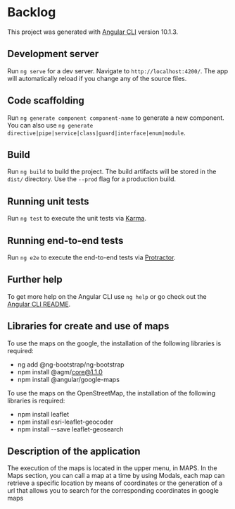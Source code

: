 # Backlog

This project was generated with [Angular CLI](https://github.com/angular/angular-cli) version 10.1.3.

## Development server

Run `ng serve` for a dev server. Navigate to `http://localhost:4200/`. The app will automatically reload if you change any of the source files.

## Code scaffolding

Run `ng generate component component-name` to generate a new component. You can also use `ng generate directive|pipe|service|class|guard|interface|enum|module`.

## Build

Run `ng build` to build the project. The build artifacts will be stored in the `dist/` directory. Use the `--prod` flag for a production build.

## Running unit tests

Run `ng test` to execute the unit tests via [Karma](https://karma-runner.github.io).

## Running end-to-end tests

Run `ng e2e` to execute the end-to-end tests via [Protractor](http://www.protractortest.org/).

## Further help

To get more help on the Angular CLI use `ng help` or go check out the [Angular CLI README](https://github.com/angular/angular-cli/blob/master/README.md).

## Libraries for create and use of maps

To use the maps on the google, the installation of the following libraries is required:
* ng add @ng-bootstrap/ng-bootstrap
* npm install @agm/core@1.1.0
* npm install @angular/google-maps

To use the maps on the OpenStreetMap, the installation of the following libraries is required:
* npm install leaflet
* npm install esri-leaflet-geocoder
* npm install --save leaflet-geosearch

## Description of the application
The execution of the maps is located in the upper menu, in MAPS.
In the Maps section, you can call a map at a time by using Modals, each map can retrieve a specific location by means of coordinates or the generation of a url that allows you to search for the corresponding coordinates in google maps